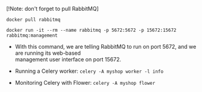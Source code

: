 
[!Note: don't forget to pull RabbitMQ]

`docker pull rabbitmq`


`docker run -it --rm --name rabbitmq -p 5672:5672 -p 15672:15672 rabbitmq:management`
- With this command, we are telling RabbitMQ to run on port 5672, and we are running its web-based \
management user interface on port 15672.


- Running a Celery worker:
`celery -A myshop worker -l info`

- Monitoring Celery with Flower:
`celery -A myshop flower`
